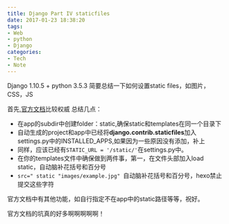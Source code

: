 ```yaml
---
title: Django Part IV staticfiles
date: 2017-01-23 18:38:20
tags:
- Web
- python
- Django
categories:
- Tech
- Note
---
```

Django 1.10.5 + python 3.5.3
简要总结一下如何设置static files，如图片，CSS，JS

首先,[官方文档](https://docs.djangoproject.com/en/1.10/howto/static-files/)比较权威 
总结几点：
* 在app的subdir中创建folder：static,确保static和templates在同一个目录下
* 自动生成的project和app中已经将**django.contrib.staticfiles**加入settings.py中的INSTALLED_APPS,如果因为一些原因没有添加，补上
* 同样，应该已经有`STATIC_URL = '/static/'`在settings.py中。
* 在你的templates文件中确保做到两件事，第一，在文件头部加入load static，自动脑补花括号和百分号
* `src=" static "images/example.jpg" `自动脑补花括号和百分号，hexo禁止提交这些字符

官方文档中有其他功能，如自行指定不在app中的static路径等等，祝好。

官方文档的坑真的好多啊啊啊啊啊！